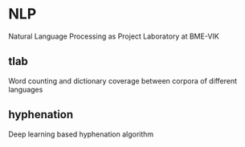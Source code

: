 # NLP
Natural Language Processing as Project Laboratory at BME-VIK
## tlab
Word counting and dictionary coverage between corpora of different languages
## hyphenation
Deep learning based hyphenation algorithm
